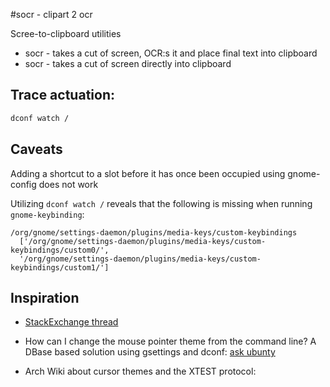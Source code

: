 #socr - clipart 2 ocr

Scree-to-clipboard utilities

* socr - takes a cut of screen, OCR:s it and place final text into clipboard
* socr - takes a cut of screen directly into clipboard

## Trace actuation:

```bash
dconf watch /
```

## Caveats

Adding a shortcut to a slot before it has once been occupied using
gnome-config does not work

Utilizing `dconf watch /` reveals that the following is missing when running
`gnome-keybinding`:

```
/org/gnome/settings-daemon/plugins/media-keys/custom-keybindings
  ['/org/gnome/settings-daemon/plugins/media-keys/custom-keybindings/custom0/',
  '/org/gnome/settings-daemon/plugins/media-keys/custom-keybindings/custom1/']
```


## Inspiration

* [StackExchange thread](https://askubuntu.com/questions/280475/how-can-instantaneously-extract-text-from-a-screen-area-using-ocr-tools)

* How can I change the mouse pointer theme from the command line?
 A DBase based solution using gsettings and dconf:
  [ask ubunty](https://askubuntu.com/questions/933073/how-can-i-change-the-mouse-pointer-theme-from-the-command-line)

* Arch Wiki about cursor themes and the XTEST protocol:
[](https://wiki.archlinux.org/index.php/Cursor_themes)
